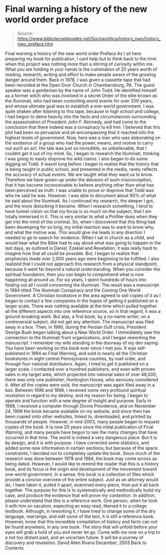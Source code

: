 # Final warning a history of the new world order preface

> Source: https://www.bibliotecapleyades.net/Sociopolitica/history_nwo/history_nwo_preface.htm

Final warning
a history of the new world order
Preface
As I sit here preparing my book for publication, I cant help but to think back to the time when this project was nothing more than a stirring of curiosity within me. What you are holding in your hands is the culmination of 25 years worth of reading, research, writing and effort to make people aware of the growing danger around them.
Back in 1978, I was given a cassette tape that had been recorded at the Open Door Church in Chambersburg, PA. The guest speaker was a gentleman by the name of John Todd. He identified himself as a former witch who was involved in a secret Order of the elite known as the Illuminati, who had been controlling world events for over 200 years, and whose ultimate goal was to establish a one-world government. I was quite shaken after listening to this tape, because in high school and college, I had begun to delve heavily into the facts and circumstances surrounding the assassination of President John F. Kennedy, and had come to the conclusion that there indeed was a conspiracy to kill him. I believed that this plot had been so pervasive and all-encompassing that it reached into the highest levels of government. Now, here was a man who was elaborating on the existence of a group who had the power, means, and motive to carry out such an act.
His tale was just so incredible, so unbelievable, that I couldnt get it out of my mind. So, I began to research the Illuminati, thinking I was going to easily disprove his wild claims. I also began to do some digging on Todd. It wasnt long before I began to realize that the history that is being taught in public school, and presented in the media, rarely reflects the accuracy of actual events. We are taught what they want us to know. Therefore we have grown up under the delusion of such misconception, that it has become inconceivable to believe anything other than what has been perceived as truth.
I was unable to prove or disprove that Todd was who he said he was. However, I was able to document about 90% of what he said about the Illuminati.
As I continued my research, the deeper I got, and the more disturbing it became. When I research something, I tend to have tunnel-vision so that my focus is so much on the subject, that I am totally immersed in it. This is very similar to what a Profiler does when they get into the mind of the criminal. So, when I discovered that this thing had been developing for so long, my initial reaction was to want to know why, and what the motive was. This would give me leads in any direction I needed to go to search for evidence.
When I sat in church as a child, and would hear what the Bible had to say about what was going to happen in the last days, as outlined in Daniel, Ezekiel and Revelation, it was really hard to imagine how that all could be possible. But, I began to realize that prophecies made over 2,000 years ago were beginning to be fulfilled. I also realized that I could not approach this research from a physical standpoint, because it went far beyond a natural understanding. When you consider the spiritual foundation, then you can begin to comprehend what is now happening all around us.
For six years, I spent hundreds of hours into finding out all I could concerning the Illuminati. The result was a manuscript in 1984 titled The Illuminati Conspiracy and the Coming One World Government. A Christian bookstore in the area agreed to sell copies of it as I began to contact a few companies in the hopes of getting it published on a larger scale. There was nothing available at the time which pulled together all the different aspects into one reference source, so in that regard, it was a ground-breaking work. But alas, a first book, by a no-name writer, on a controversial subject, did not get any attention. The manuscript was filed away in a box.
Then, in 1990, during the Persian Gulf crisis, President George Bush began talking about a New World Order. I immediately saw the connection to the Illuminati front organizations, and I began reworking the manuscript. I remember my wife standing in the doorway of my den saying: You have been working on this book ever since I met you. It was self-published in 1994 as Final Warning, and sold in nearly all the Christian bookstores in eight central Pennsylvania counties, by mail order, and through four national distributors.
Again, I tried to get it published on a larger scale. I contacted over a hundred publishers, and even with proven sales in my target area, which projected into national sales of over 48,000, there was only one publisher, Huntington House, who seriously considered it.
After all the copies were sold, the manuscript was again filed away in a box.
Between 1996 and 1998, I received some very profound spiritual revelation in regard to my destiny, and my reason for being. I began to operate and function with a new degree of insight and purpose.
Early in 1998, I received a computer through Divine Providence, and on November 24, 1998 the book became available on my website, and since then has been copied onto other websites, linked to, downloaded, and printed by thousands of people. However, in mid-2003, many people began to request copies of the book.
It is now 20 years since the initial publication of Final Warning, and many people have begun to see the many changes that have occurred in that time. The world is indeed a very dangerous place. But it is by design, and it is with purpose.
I have corrected some statistics, and added some new information in certain sections; but because of the space constraints, I decided not to completely update the book. Since much of the research was done between 1978 and 1984, the book may come across as being dated. However, I would like to remind the reader that this is a history book, and its focus is the origin and development of the movement toward one-world government.
In a sense, this book is a collection of files which provide a concise overview of the entire subject. Just as an attorney would do, I have taken it, pulled it apart, examined every piece, then put it all back together. The purpose for this is to systematically and methodically build my case, and produce the evidence that will prove my contention.
In addition, please understand that this is a reference work. One person, when he took it with him on vacation, expecting an easy read, likened it to a college textbook. Although, in reworking it, I have tried to change some of the dry language, rearrange, and edit some of the text, it is still a reference book. However, know that this incredible compilation of history and facts can not be found anywhere, in any one book. The story that will unfold before your eyes will grab a hold of you and never let go.
Come with me now on a trip to a not too distant past, and an uncertain future. It will be a journey of discovery and revelation.
David Allen Rivera
December, 2003
Back to Contents
